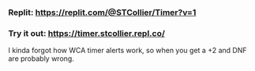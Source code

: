 ### Replit: https://replit.com/@STCollier/Timer?v=1

### Try it out: https://timer.stcollier.repl.co/ 

I kinda forgot how WCA timer alerts work, so when you get a +2 and DNF are probably wrong. 
